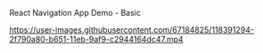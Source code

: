 React Navigation App Demo - Basic

https://user-images.githubusercontent.com/67184825/118391294-2f790a80-b651-11eb-9af9-c2944164dc47.mp4
